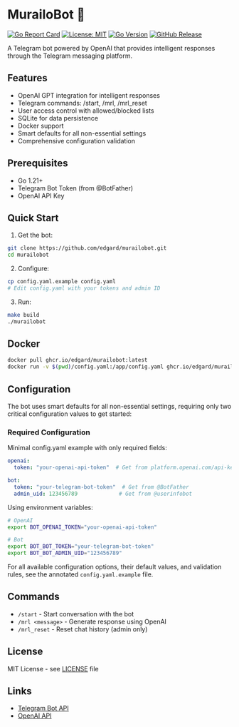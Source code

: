 # MurailoBot 🤖

[![Go Report Card](https://goreportcard.com/badge/github.com/edgard/murailobot)](https://goreportcard.com/report/github.com/edgard/murailobot)
[![License: MIT](https://img.shields.io/badge/License-MIT-yellow.svg)](https://opensource.org/licenses/MIT)
[![Go Version](https://img.shields.io/badge/go-1.21-blue.svg)](https://golang.org)
[![GitHub Release](https://img.shields.io/github/v/release/edgard/murailobot)](https://github.com/edgard/murailobot/releases/latest)

A Telegram bot powered by OpenAI that provides intelligent responses through the Telegram messaging platform.

## Features

- OpenAI GPT integration for intelligent responses
- Telegram commands: /start, /mrl, /mrl_reset
- User access control with allowed/blocked lists
- SQLite for data persistence
- Docker support
- Smart defaults for all non-essential settings
- Comprehensive configuration validation

## Prerequisites

- Go 1.21+
- Telegram Bot Token (from @BotFather)
- OpenAI API Key

## Quick Start

1. Get the bot:
```bash
git clone https://github.com/edgard/murailobot.git
cd murailobot
```

2. Configure:
```bash
cp config.yaml.example config.yaml
# Edit config.yaml with your tokens and admin ID
```

3. Run:
```bash
make build
./murailobot
```

## Docker

```bash
docker pull ghcr.io/edgard/murailobot:latest
docker run -v $(pwd)/config.yaml:/app/config.yaml ghcr.io/edgard/murailobot:latest
```

## Configuration

The bot uses smart defaults for all non-essential settings, requiring only two critical configuration values to get started:

### Required Configuration

Minimal config.yaml example with only required fields:
```yaml
openai:
  token: "your-openai-api-token"  # Get from platform.openai.com/api-keys

bot:
  token: "your-telegram-bot-token"  # Get from @BotFather
  admin_uid: 123456789             # Get from @userinfobot
```

Using environment variables:
```bash
# OpenAI
export BOT_OPENAI_TOKEN="your-openai-api-token"

# Bot
export BOT_BOT_TOKEN="your-telegram-bot-token"
export BOT_BOT_ADMIN_UID="123456789"
```

For all available configuration options, their default values, and validation rules, see the annotated `config.yaml.example` file.

## Commands

- `/start` - Start conversation with the bot
- `/mrl <message>` - Generate response using OpenAI
- `/mrl_reset` - Reset chat history (admin only)

## License

MIT License - see [LICENSE](LICENSE) file

## Links

- [Telegram Bot API](https://core.telegram.org/bots/api)
- [OpenAI API](https://platform.openai.com/)
